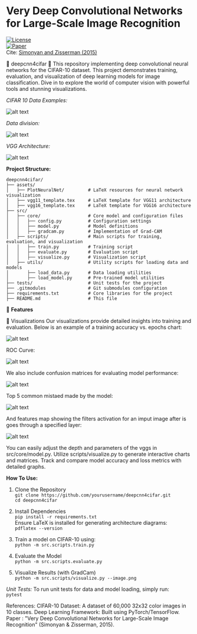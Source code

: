 # **Very Deep Convolutional Networks for Large-Scale Image Recognition**

[![License](https://img.shields.io/badge/license-MIT-blue.svg)](LICENSE)  
[![Paper](https://img.shields.io/badge/arXiv-1409.1556-B31B1B.svg)](https://doi.org/10.48550/arXiv.1409.1556) <br>
Cite: [Simonyan and Zisserman (2015)](https://doi.org/10.48550/arXiv.1409.1556)

🌟 deepcnn4cifar 🌟
This repository implementing deep convolutional neural networks for the CIFAR-10 dataset. This project demonstrates training, evaluation, and visualization of deep learning models for image classification. Dive in to explore the world of computer vision with powerful tools and stunning visualizations.

_CIFAR 10 Data Examples:_

![alt text](./assets/image-5.png)

_Data division:_

![alt text](./assets/image-7.png)

_VGG Architecture:_

![alt text](./assets/image-6.png)

**Project Structure:**

```
deepcnn4cifar/
├── assets/
│   ├── PlotNeuralNet/         # LaTeX resources for neural network visualization
│   ├── vgg11_template.tex     # LaTeX template for VGG11 architecture
│   ├── vgg16_template.tex     # LaTeX template for VGG16 architecture
├── src/
│   ├── core/                  # Core model and configuration files
│   │   ├── config.py          # Configuration settings
│   │   ├── model.py           # Model definitions
│   │   ├── gradcam.py         # Implementation of Grad-CAM
│   ├── scripts/               # Main scripts for training, evaluation, and visualization
│   │   ├── train.py           # Training script
│   │   ├── evaluate.py        # Evaluation script
│   │   ├── visualize.py       # Visualization script
│   ├── utils/                 # Utility scripts for loading data and models
│       ├── load_data.py       # Data loading utilities
│       ├── load_model.py      # Pre-trained model utilities
├── tests/                     # Unit tests for the project
├── .gitmodules                # Git submodules configuration
├── requirements.txt           # Core libraries for the project
├── README.md                  # This file

```

🚀 **Features**

🎨 Visualizations
Our visualizations provide detailed insights into training and evaluation. Below is an example of a training accuracy vs. epochs chart:

![alt text](./assets/image.png)

ROC Curve:

![alt text](./assets/image-9.png)

We also include confusion matrices for evaluating model performance:

![alt text](./assets/image-1.png)

Top 5 common mistaed made by the model:

![alt text](./assets/image-8.png)

And features map showing the filters activation for an imput image after is goes through a specified layer:

![alt text](./assets/image-10.jpg)

You can easily adjust the depth and parameters of the vggs in src/core/model.py.
Utilize scripts/visualize.py to generate interactive charts and matrices.
Track and compare model accuracy and loss metrics with detailed graphs.

**How To Use:**

1. Clone the Repository <br>
   `git clone https://github.com/yourusername/deepcnn4cifar.git` <br>
   `cd deepcnn4cifar`<br>
2. Install Dependencies<br>
   `pip install -r requirements.txt`<br>
   Ensure LaTeX is installed for generating architecture diagrams:<br>
   `pdflatex --version`<br>

3. Train a model on CIFAR-10 using:<br>
   `python -m src.scripts.train.py`<br>

4. Evaluate the Model<br>
   `python -m src.scripts.evaluate.py`<br>

5. Visualize Results (with GradCam)<br>
   `python -m src.scripts/visualize.py --image.png`<br>


*Unit Tests:*
To run unit tests for data and model loading, simply run: <br>
   `pytest`<br>


References:
CIFAR-10 Dataset: A dataset of 60,000 32x32 color images in 10 classes.
Deep Learning Framework: Built using PyTorch/TensorFlow.
Paper : "Very Deep Convolutional Networks for Large-Scale Image Recognition" (Simonyan & Zisserman, 2015).
